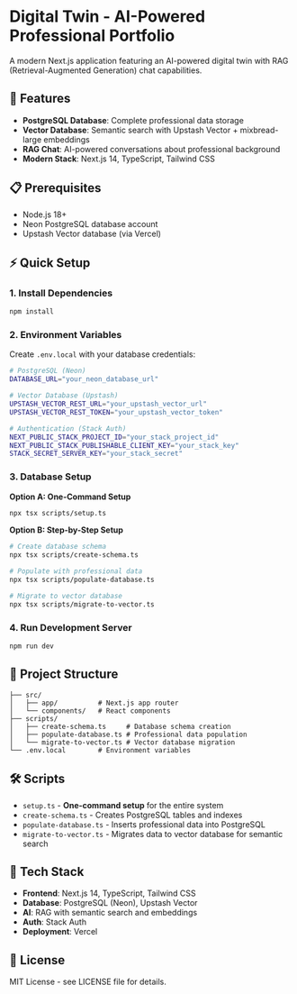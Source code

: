 # Digital Twin - AI-Powered Professional Portfolio

A modern Next.js application featuring an AI-powered digital twin with RAG (Retrieval-Augmented Generation) chat capabilities.

## 🚀 Features

- **PostgreSQL Database**: Complete professional data storage
- **Vector Database**: Semantic search with Upstash Vector + mixbread-large embeddings
- **RAG Chat**: AI-powered conversations about professional background
- **Modern Stack**: Next.js 14, TypeScript, Tailwind CSS

## 📋 Prerequisites

- Node.js 18+
- Neon PostgreSQL database account
- Upstash Vector database (via Vercel)

## ⚡ Quick Setup

### 1. Install Dependencies
```bash
npm install
```

### 2. Environment Variables
Create `.env.local` with your database credentials:
```bash
# PostgreSQL (Neon)
DATABASE_URL="your_neon_database_url"

# Vector Database (Upstash)
UPSTASH_VECTOR_REST_URL="your_upstash_vector_url"
UPSTASH_VECTOR_REST_TOKEN="your_upstash_vector_token"

# Authentication (Stack Auth)
NEXT_PUBLIC_STACK_PROJECT_ID="your_stack_project_id"
NEXT_PUBLIC_STACK_PUBLISHABLE_CLIENT_KEY="your_stack_key"
STACK_SECRET_SERVER_KEY="your_stack_secret"
```

### 3. Database Setup

**Option A: One-Command Setup**
```bash
npx tsx scripts/setup.ts
```

**Option B: Step-by-Step Setup**
```bash
# Create database schema
npx tsx scripts/create-schema.ts

# Populate with professional data
npx tsx scripts/populate-database.ts

# Migrate to vector database
npx tsx scripts/migrate-to-vector.ts
```

### 4. Run Development Server
```bash
npm run dev
```

## 📁 Project Structure

```
├── src/
│   ├── app/          # Next.js app router
│   └── components/   # React components
├── scripts/
│   ├── create-schema.ts     # Database schema creation
│   ├── populate-database.ts # Professional data population
│   └── migrate-to-vector.ts # Vector database migration
└── .env.local        # Environment variables
```

## 🛠️ Scripts

- `setup.ts` - **One-command setup** for the entire system
- `create-schema.ts` - Creates PostgreSQL tables and indexes
- `populate-database.ts` - Inserts professional data into PostgreSQL
- `migrate-to-vector.ts` - Migrates data to vector database for semantic search

## 🎯 Tech Stack

- **Frontend**: Next.js 14, TypeScript, Tailwind CSS
- **Database**: PostgreSQL (Neon), Upstash Vector
- **AI**: RAG with semantic search and embeddings
- **Auth**: Stack Auth
- **Deployment**: Vercel

## 📝 License

MIT License - see LICENSE file for details.
